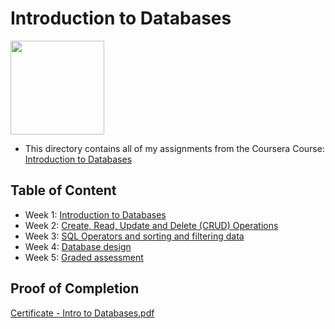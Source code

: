 # Introduction to Databases

<img src="../meta-logo.png" width=150>

- This directory contains all of my assignments from the Coursera Course: [Introduction to Databases](https://www.coursera.org/learn/introduction-to-databases?specialization=meta-database-engineer)

## Table of Content

- Week 1: [Introduction to Databases](https://github.com/Memmes27/Meta-Database-Engineer-Professional/tree/main/Course%201%20-%20Introduction%20to%20Databases/Week%201%20-%20Introduction%20to%20Databases)
- Week 2: [Create, Read, Update and Delete (CRUD) Operations](https://github.com/Memmes27/Meta-Database-Engineer-Professional/tree/main/Course%201%20-%20Introduction%20to%20Databases/Week%202%20-%20Create%2C%20Read%2C%20Update%20and%20Delete%20(CRUD)%20Operations)
- Week 3: [SQL Operators and sorting and filtering data](https://github.com/Memmes27/Meta-Database-Engineer-Professional/tree/main/Course%201%20-%20Introduction%20to%20Databases/Week%203%20-%20SQL%20Operators%20and%20sorting%20and%20filtering%20data)
- Week 4: [Database design](https://github.com/Memmes27/Meta-Database-Engineer-Professional/tree/main/Course%201%20-%20Introduction%20to%20Databases/Week%204%20-%20Database%20design)
- Week 5: [Graded assessment](https://github.com/Memmes27/Meta-Database-Engineer-Professional/tree/main/Course%201%20-%20Introduction%20to%20Databases/Week%205%20-%20Graded%20assessment)

## Proof of Completion

[Certificate - Intro to Databases.pdf](https://github.com/Memmes27/Meta-Database-Engineer-Professional/files/12353895/Certificate.-.Intro.to.Databases.pdf)
